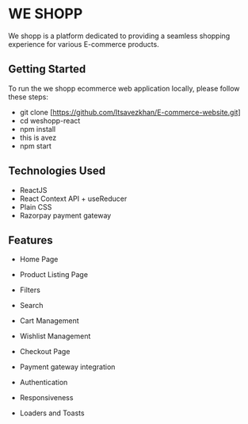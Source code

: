 # WE SHOPP

We shopp is a platform dedicated to providing a seamless shopping experience for various E-commerce products.

## Getting Started
To run the we shopp ecommerce web application locally, please follow these steps:

* git clone [https://github.com/Itsavezkhan/E-commerce-website.git]
* cd weshopp-react
* npm install
* this is avez
* npm start
## Technologies Used
* ReactJS
* React Context API + useReducer
* Plain CSS
* Razorpay payment gateway
## Features
* Home Page
  
* Product Listing Page
  
* Filters
  
* Search
  
* Cart Management
  
* Wishlist Management
  
* Checkout Page
  
* Payment gateway integration
  
* Authentication
  
* Responsiveness
  
* Loaders and Toasts

